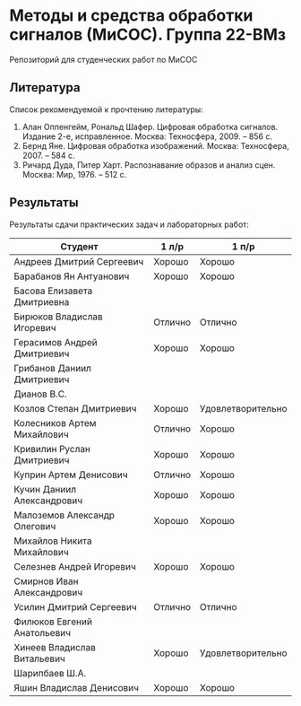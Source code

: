 # Методы и средства обработки сигналов (МиСОС). Группа 22-ВМз
Репозиторий для студенческих работ по МиСОС

Литература
----------
Список рекомендуемой к прочтению литературы:
1. Алан Оппенгейм, Рональд Шафер. Цифровая обработка сигналов. Издание 2-е, исправленное. Москва: Техносфера, 2009. – 856 с.
2. Бернд Яне. Цифровая обработка изображений. Москва: Техносфера, 2007. – 584 с.
3. Ричард Дуда, Питер Харт. Распознавание образов и анализ сцен. Москва: Мир, 1976. – 512 с.

Результаты
----------

Результаты сдачи практических задач и лабораторных работ:

| Студент                       |       1 л/р       |       1 п/р       |
| ----------------------------- | ----------------- | ----------------- |
| Андреев Дмитрий Сергеевич     | Хорошо            | Хорошо            |
| Барабанов Ян Антуанович       | Хорошо            | Хорошо            |
| Басова Елизавета Дмитриевна   |                   |                   |
| Бирюков Владислав Игоревич    | Отлично           | Отлично           |
| Герасимов Андрей Дмитриевич   | Хорошо            | Хорошо            |
| Грибанов Даниил Дмитриевич    |                   |                   |
| Дианов В.С.                   |                   |                   |
| Козлов Степан Дмитриевич      | Хорошо            | Удовлетворительно |
| Колесников Артем Михайлович   | Отлично           | Хорошо            |
| Кривилин Руслан Дмитриевич    | Хорошо            | Хорошо            |
| Куприн Артем Денисович        | Отлично           | Хорошо            |
| Кучин Даниил Александрович    | Хорошо            | Хорошо            |
| Малоземов Александр Олегович  | Хорошо            | Хорошо            |
| Михайлов Никита Михайлович    |                   |                   |
| Селезнев Андрей Игоревич      | Хорошо            | Хорошо            |
| Смирнов Иван Александрович    |                   |                   |
| Усилин Дмитрий Сергеевич      | Отлично           | Отлично           |
| Филюков Евгений Анатольевич   |                   |                   |
| Хинеев Владислав Витальевич   | Хорошо            | Удовлетворительно |
| Шарипбаев Ш.А.                |                   |                   |
| Яшин Владислав Денисович      | Хорошо            | Хорошо            |
